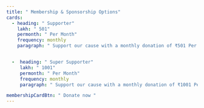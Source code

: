 ```yaml
---
title: " Membership & Sponsorship Options"
cards:
  - heading: " Supporter"
    lakh: " 501"
    permonth: " Per Month"
    frequency: monthly
    paragraph: " Support our cause with a monthly donation of ₹501 Per Month."


  -  heading: " Super Supporter"
     lakh: " 1001"
     permonth: " Per Month"
     frequency: monthly
     paragraph: " Support our cause with a monthly donation of ₹1001 Per Month."

membershipCardBtn: " Donate now "
---
```


